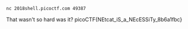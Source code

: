 ``` batch
nc 2018shell.picoctf.com 49387
```

That wasn't so hard was it?
picoCTF{NEtcat_iS_a_NEcESSiTy_8b6a1fbc}

